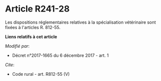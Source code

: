 # Article R241-28

Les dispositions réglementaires relatives à la spécialisation vétérinaire sont fixées à l'articles R. 812-55.

**Liens relatifs à cet article**

_Modifié par_:

  - Décret n°2017-1665 du 6 décembre 2017 - art. 1

_Cite_:

  - Code rural - art. R812-55 (V)
